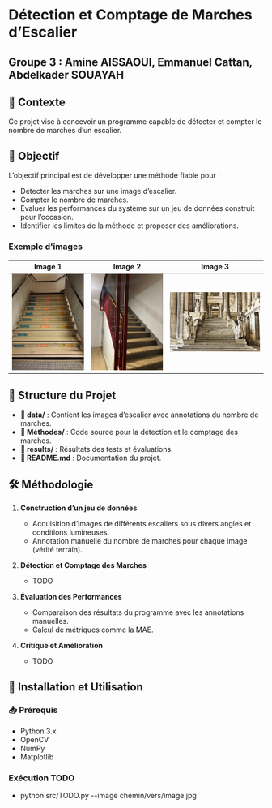 #  Détection et Comptage de Marches d’Escalier
## Groupe 3 : Amine AISSAOUI, Emmanuel Cattan, Abdelkader SOUAYAH
## 📌 Contexte
Ce projet vise à concevoir un programme capable de détecter et compter le nombre de marches d’un escalier.

## 🎯 Objectif
L’objectif principal est de développer une méthode fiable pour :
- Détecter les marches sur une image d’escalier.
- Compter le nombre de marches.
- Évaluer les performances du système sur un jeu de données construit pour l’occasion.
- Identifier les limites de la méthode et proposer des améliorations.

### Exemple d'images

| Image 1 | Image 2 | Image 3 |
|---------|---------|---------|
| ![Image 1](assets/img1preview.jpg) | ![Image 2](assets/img2preview.png) | ![Image 3](assets/img3preview.jpg) |


## 📂 Structure du Projet
- **📁 data/** : Contient les images d’escalier avec annotations du nombre de marches.
- **📁 Méthodes/** : Code source pour la détection et le comptage des marches.
- **📁 results/** : Résultats des tests et évaluations.
- **📜 README.md** : Documentation du projet.

## 🛠️ Méthodologie
1. **Construction d’un jeu de données**
   - Acquisition d’images de différents escaliers sous divers angles et conditions lumineuses.
   - Annotation manuelle du nombre de marches pour chaque image (vérité terrain).

2. **Détection et Comptage des Marches**
   - TODO

3. **Évaluation des Performances**
   - Comparaison des résultats du programme avec les annotations manuelles.
   - Calcul de métriques comme la MAE.

4. **Critique et Amélioration**
   - TODO

## 🚀 Installation et Utilisation
### 📥 Prérequis
- Python 3.x
- OpenCV
- NumPy
- Matplotlib

### Exécution TODO
- python src/TODO.py --image chemin/vers/image.jpg

